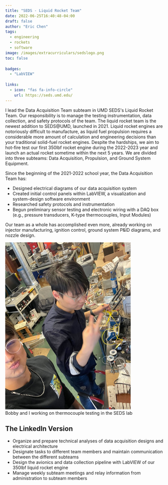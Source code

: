 ```yaml
---
title: "SEDS - Liquid Rocket Team"
date: 2022-06-25T16:40:48-04:00
draft: false
author: "Eric Chen"
tags:
  - engineering
  - rockets
  - software
image: /images/extracurriculars/sedslogo.png
toc: false

badges: 
  - "LabVIEW"

links:
  - icon: "fas fa-info-circle"
    url: https://seds.umd.edu/
---
```


I lead the Data Acquisition Team subteam in UMD SEDS's Liquid Rocket Team. Our responsibility is to manage the testing instrumentation, data collection, and safety protocols of the team. The liquid rocket team is the newest addition to SEDS@UMD, launched in 2021. Liquid rocket engines are notoriously difficult to manufacture, as liquid fuel propulsion requires a considerable more amount of calculation and engineering decisions than your traditional solid-fuel rocket engines. Despite the hardships, we aim to hot-fire test our first 350lbf rocket engine during the 2022-2023 year and launch an actual rocket sometime within the next 5 years. We are divided into three subteams: Data Acquisition, Propulsion, and Ground System Equipment. 

Since the beginning of the 2021-2022 school year, the Data Acquisition Team has:
- Designed electrical diagrams of our data acquisition system
- Created initial control panels within LabVIEW, a visualization and system-design software environment
- Researched safety protocols and instrumentation
- Begun preliminary sensor testing and electronic wiring with a DAQ box (e.g., pressure transducers, K-type thermocouples, Input Modules)

Our team as a whole has accomplished even more, already working on injector manufacturing, ignition control, ground system P&ID diagrams, and nozzle design.
 
<img src="/images/extracurriculars/sedslab.jpeg" class="md" width="400" alt="DAQ Team"/>
<figcaption>Bobby and I working on thermocouple testing in the SEDS lab</figcaption>

## The LinkedIn Version
 
- Organize and prepare technical analyses of data acquisition designs and electrical architecture
- Designate tasks to different team members and maintain communication between the different subteams
- Design the avionics and data collection pipeline with LabVIEW of our 350lbf liquid rocket engine
- Manage weekly subteam meetings and relay information from administration to subteam members